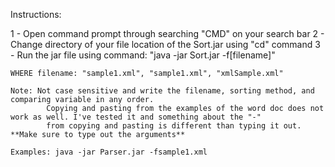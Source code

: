 Instructions:
 
1 - Open command prompt through searching "CMD" on your search bar
2 - Change directory of your file location of the Sort.jar using "cd" command
3 - Run the jar file using command:
	"java -jar Sort.jar -f[filename]"

	WHERE filename: "sample1.xml", "sample1.xml", "xmlSample.xml"
	
	Note: Not case sensitive and write the filename, sorting method, and comparing variable in any order.
			Copying and pasting from the examples of the word doc does not work as well. I've tested it and something about the "-"
			from copying and pasting is different than typing it out. **Make sure to type out the arguments**
	
	Examples: java -jar Parser.jar -fsample1.xml
